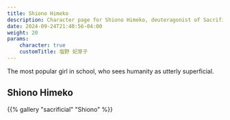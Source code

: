 ```yaml
---
title: Shiono Himeko
description: Character page for Shiono Himeko, deuteragonist of Sacrificial
date: 2024-09-24T21:40:56-04:00
weight: 20
params:
    character: true
    customTitle: 塩野 妃芽子
---
```


The most popular girl in school, who sees humanity as utterly superficial.

<!--more-->

## Shiono Himeko

<section class="gallery">
{{% gallery "sacrificial" "Shiono" %}}
</section>
